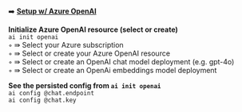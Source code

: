 ➡️ [**Setup w/ Azure OpenAI**](#chapter-2-setup-w-azure-openai)  

**Initialize Azure OpenAI resource (select or create)**  
`ai init openai`  
◦ ⇛ Select your Azure subscription  
◦ ⇛ Select or create your Azure OpenAI resource  
◦ ⇛ Select or create an OpenAI chat model deployment (e.g. gpt-4o)  
◦ ⇛ Select or create an OpenAi embeddings model deployment  

**See the persisted config from `ai init openai`**  
`ai config @chat.endpoint`  
`ai config @chat.key`  

